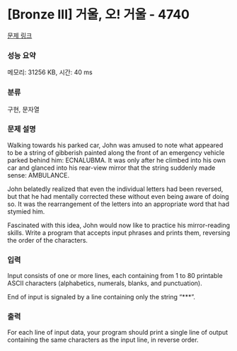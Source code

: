 # [Bronze III] 거울, 오! 거울 - 4740 

[문제 링크](https://www.acmicpc.net/problem/4740) 

### 성능 요약

메모리: 31256 KB, 시간: 40 ms

### 분류

구현, 문자열

### 문제 설명

<p>Walking towards his parked car, John was amused to note what appeared to be a string of gibberish painted along the front of an emergency vehicle parked behind him: ECNALUBMA. It was only after he climbed into his own car and glanced into his rear-view mirror that the string suddenly made sense: AMBULANCE.</p>

<p>John belatedly realized that even the individual letters had been reversed, but that he had mentally corrected these without even being aware of doing so. It was the rearrangement of the letters into an appropriate word that had stymied him.</p>

<p>Fascinated with this idea, John would now like to practice his mirror-reading skills. Write a program that accepts input phrases and prints them, reversing the order of the characters.</p>

### 입력 

 <p>Input consists of one or more lines, each containing from 1 to 80 printable ASCII characters (alphabetics, numerals, blanks, and punctuation).</p>

<p>End of input is signaled by a line containing only the string “***”.</p>

### 출력 

 <p>For each line of input data, your program should print a single line of output containing the same characters as the input line, in reverse order.</p>

